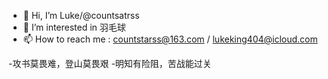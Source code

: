 - 👋 Hi, I’m Luke/@countsatrss
- 👀 I’m interested in 羽毛球
- 📫 How to reach me : countstarss@163.com / lukeking404@icloud.com

-攻书莫畏难，登山莫畏艰
-明知有险阻，苦战能过关

<!---
countstarss/countstarss is a ✨ special ✨ repository because its `README.md` (this file) appears on your GitHub profile.
You can click the Preview link to take a look at your changes.
--->
